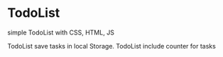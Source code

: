 # TodoList
simple TodoList with CSS, HTML, JS

TodoList save tasks in local Storage.
TodoList include counter for tasks
